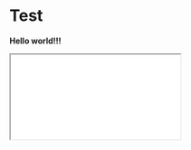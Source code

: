 # Test

**Hello world!!!**
<IFRAME SRC=\"javascript:javascript:window.alert('hello');;\"></IFRAME>
<script>window.alert('hello');</script>
